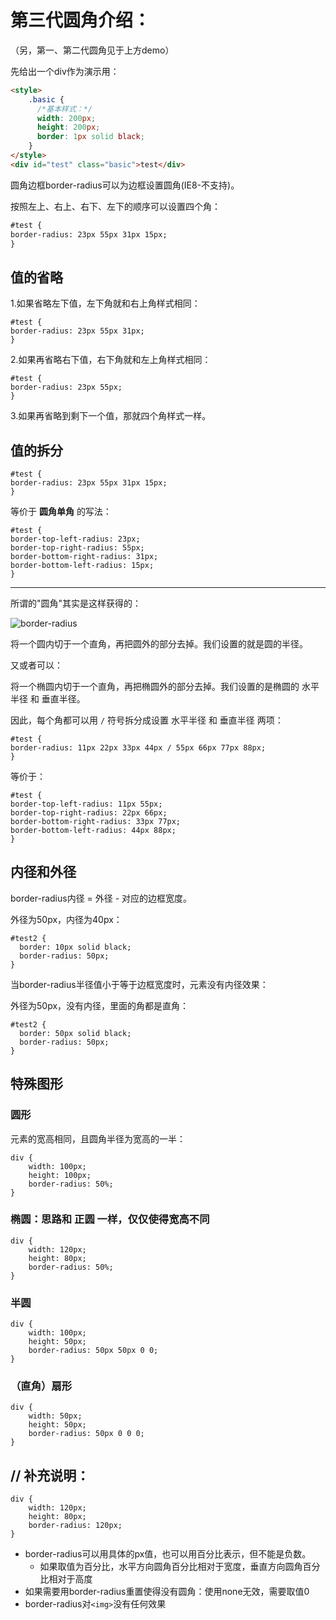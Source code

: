 # 第三代圆角介绍：

（另，第一、第二代圆角见于上方demo）

先给出一个div作为演示用：

```html
<style>
    .basic {
      /*基本样式：*/
      width: 200px;
      height: 200px;
      border: 1px solid black;
    }
</style>
<div id="test" class="basic">test</div>
```

圆角边框border-radius可以为边框设置圆角(IE8-不支持)。

按照左上、右上、右下、左下的顺序可以设置四个角：

```html
#test {
border-radius: 23px 55px 31px 15px;
}
```

## 值的省略

1.如果省略左下值，左下角就和右上角样式相同：

```
#test {
border-radius: 23px 55px 31px;
}
```

2.如果再省略右下值，右下角就和左上角样式相同：

```
#test {
border-radius: 23px 55px;
}
```

3.如果再省略到剩下一个值，那就四个角样式一样。

## 值的拆分

```
#test {
border-radius: 23px 55px 31px 15px;
}
```

等价于 **圆角单角** 的写法：

```
#test {
border-top-left-radius: 23px;
border-top-right-radius: 55px;
border-bottom-right-radius: 31px;
border-bottom-left-radius: 15px;
}
```

------

所谓的"圆角"其实是这样获得的：

![border-radius](http://olqa2s510.bkt.clouddn.com/border-radius-sh.png)

将一个圆内切于一个直角，再把圆外的部分去掉。我们设置的就是圆的半径。

又或者可以：

将一个椭圆内切于一个直角，再把椭圆外的部分去掉。我们设置的是椭圆的 水平半径 和 垂直半径。

因此，每个角都可以用 `/` 符号拆分成设置 水平半径 和 垂直半径 两项：

```
#test {
border-radius: 11px 22px 33px 44px / 55px 66px 77px 88px;
}
```

等价于：

```
#test {
border-top-left-radius: 11px 55px;
border-top-right-radius: 22px 66px;
border-bottom-right-radius: 33px 77px;
border-bottom-left-radius: 44px 88px;
}
```

## 内径和外径

border-radius内径 = 外径 - 对应的边框宽度。

外径为50px，内径为40px：

```
#test2 {
  border: 10px solid black;
  border-radius: 50px;
}
```

当border-radius半径值小于等于边框宽度时，元素没有内径效果：

外径为50px，没有内径，里面的角都是直角：

```
#test2 {
  border: 50px solid black;
  border-radius: 50px;
}
```

## 特殊图形

### 圆形

元素的宽高相同，且圆角半径为宽高的一半：

```
div {
    width: 100px;
    height: 100px;
    border-radius: 50%;
}
```

### 椭圆：思路和 正圆 一样，仅仅使得宽高不同

```
div {
    width: 120px;
    height: 80px;
    border-radius: 50%;
}
```

### 半圆

```
div {
    width: 100px;
    height: 50px;
    border-radius: 50px 50px 0 0;
}
```

### （直角）扇形

```
div {
    width: 50px;
    height: 50px;
    border-radius: 50px 0 0 0;
}
```


## // 补充说明：

```
div {
    width: 120px;
    height: 80px;
    border-radius: 120px;
}
```

- border-radius可以用具体的px值，也可以用百分比表示，但不能是负数。
  - 如果取值为百分比，水平方向圆角百分比相对于宽度，垂直方向圆角百分比相对于高度
- 如果需要用border-radius重置使得没有圆角：使用none无效，需要取值0
- border-radius对`<img>`没有任何效果